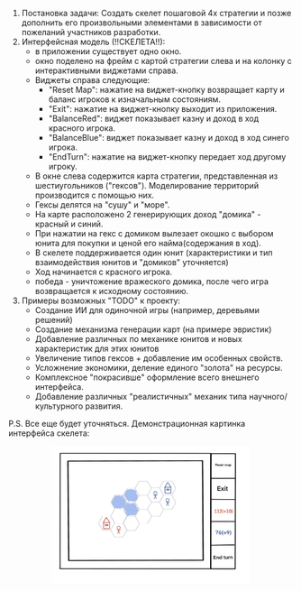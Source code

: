 1) Постановка задачи: 
Создать скелет пошаговой 4x стратегии и позже дополнить его произвольными элементами в зависимости от пожеланий участников разработки.
2) Интерфейсная модель (!!СКЕЛЕТА!!):
	- в приложении существует одно окно.
	- окно поделено на фрейм с картой стратегии слева и на колонку с интерактивными
	виджетами справа.
	- Виджеты справа следующие:
		- "Reset Map": нажатие на виджет-кнопку возвращает карту и баланс игроков к изначальным состояниям.
		- "Exit": нажатие на виджет-кнопку выходит из приложения.
		- "BalanceRed": виджет показывает казну и доход в ход красного игрока.
		- "BalanceBlue": виджет показывает казну и доход в ход синего игрока.
		- "EndTurn": нажатие на виджет-кнопку передает ход другому игроку.
	- В окне слева содержится карта стратегии, представленная из шестиугольников ("гексов"). Моделирование территорий
	производится с помощью них.
	- Гексы делятся на "сушу" и "море".
	- На карте расположено 2 генерирующих доход "домика" - красный и синий.
	- При нажатии на гекс с домиком вылезает окошко с выбором юнита для покупки и ценой его найма(содержания в ход).
	- В скелете поддерживается один юнит (характеристики и тип взаимодействия юнитов и "домиков" уточняется)
	- Ход начинается с красного игрока.
	- победа - уничтожение вражеского домика, после чего игра возвращается к исходному состоянию.
3) Примеры возможных "TODO" к проекту:
	- Создание ИИ для одиночной игры (например, деревьями решений)
	- Создание механизма генерации карт (на примере эвристик)
	- Добавление различных по механике юнитов и новых характеристик для этих юнитов
	- Увеличение типов гексов + добавление им особенных свойств.
	- Усложнение экономики, деление единого "золота" на ресурсы.
	- Комплексное "покрасивше" оформление всего внешнего интерфейса.
	- Добавление различных "реалистичных" механик типа научного/культурного развития.

P.S. Все еще будет уточняться. Демонстрационная картинка интерфейса скелета:
<p align="center">
  <img src="./documentation/images/miniciv.jpg" width="350" title="hover text">
</p>
